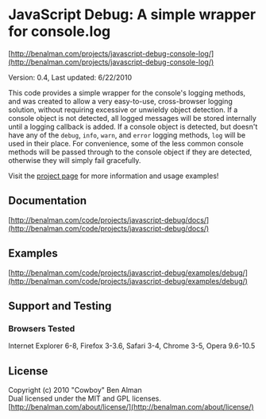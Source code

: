# JavaScript Debug: A simple wrapper for console.log #
[http://benalman.com/projects/javascript-debug-console-log/](http://benalman.com/projects/javascript-debug-console-log/)

Version: 0.4, Last updated: 6/22/2010

This code provides a simple wrapper for the console's logging methods, and was created to allow a very easy-to-use, cross-browser logging solution, without requiring excessive or unwieldy object detection. If a console object is not detected, all logged messages will be stored internally until a logging callback is added. If a console object is detected, but doesn't have any of the `debug`, `info`, `warn`, and `error` logging methods, `log` will be used in their place. For convenience, some of the less common console methods will be passed through to the console object if they are detected, otherwise they will simply fail gracefully.

Visit the [project page](http://benalman.com/projects/javascript-debug-console-log/) for more information and usage examples!


## Documentation ##
[http://benalman.com/code/projects/javascript-debug/docs/](http://benalman.com/code/projects/javascript-debug/docs/)


## Examples ##
[http://benalman.com/code/projects/javascript-debug/examples/debug/](http://benalman.com/code/projects/javascript-debug/examples/debug/)


## Support and Testing ##

### Browsers Tested ###
Internet Explorer 6-8, Firefox 3-3.6, Safari 3-4, Chrome 3-5, Opera 9.6-10.5


## License ##
Copyright (c) 2010 "Cowboy" Ben Alman  
Dual licensed under the MIT and GPL licenses.  
[http://benalman.com/about/license/](http://benalman.com/about/license/)
